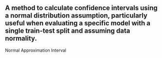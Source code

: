 A method to calculate confidence intervals using a normal distribution assumption, particularly useful when evaluating a specific model with a single train-test split and assuming data normality.
---
Normal Approximation Interval
